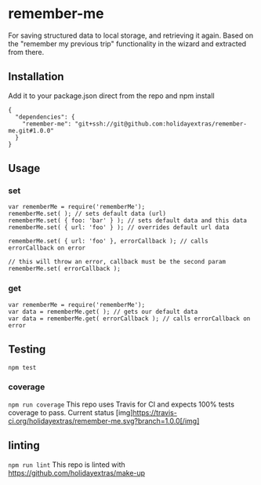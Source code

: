 # remember-me
For saving structured data to local storage, and retrieving it again. Based on the "remember my previous trip" functionality in the wizard and extracted from there.

## Installation

Add it to your package.json direct from the repo and npm install
```
{
  "dependencies": {
    "remember-me": "git+ssh://git@github.com:holidayextras/remember-me.git#1.0.0"
  }
}

```

## Usage

### set
```
var rememberMe = require('rememberMe');
rememberMe.set( ); // sets default data (url)
rememberMe.set( { foo: 'bar' } ); // sets default data and this data
rememberMe.set( { url: 'foo' } ); // overrides default url data

rememberMe.set( { url: 'foo' }, errorCallback ); // calls errorCallback on error

// this will throw an error, callback must be the second param
rememberMe.set( errorCallback );
```

### get
```
var rememberMe = require('rememberMe');
var data = rememberMe.get( ); // gets our default data
var data = rememberMe.get( errorCallback ); // calls errorCallback on error
```

## Testing
`npm test`

### coverage
`npm run coverage`
This repo uses Travis for CI and expects 100% tests coverage to pass. Current status [img]https://travis-ci.org/holidayextras/remember-me.svg?branch=1.0.0[/img]

## linting
`npm run lint`
This repo is linted with https://github.com/holidayextras/make-up
